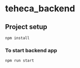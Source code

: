 # teheca_backend

## Project setup
```
npm install
```

### To start backend app
```
npm run start
```





